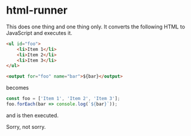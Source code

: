 # html-runner

This does one thing and one thing only. It converts the following HTML to JavaScript and executes it.

```html
<ul id="foo">
    <li>Item 1</li>
    <li>Item 2</li>
    <li>Item 3</li>
</ul>

<output for="foo" name="bar">${bar}</output>
```

becomes

```javascript
const foo = ['Item 1', 'Item 2', 'Item 3'];
foo.forEach(bar => console.log(`${bar}`));
```

and is then executed.


Sorry, not sorry.
